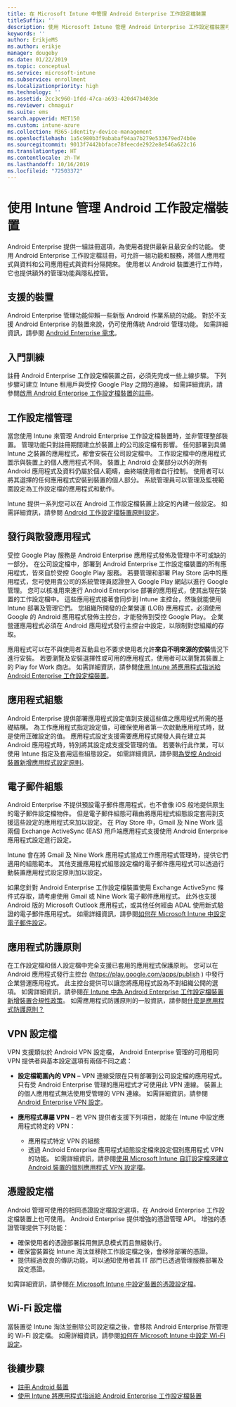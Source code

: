 ```yaml
---
title: 在 Microsoft Intune 中管理 Android Enterprise 工作設定檔裝置
titleSuffix: ''
description: 使用 Microsoft Intune 管理 Android Enterprise 工作設定檔裝置可為使用個人 Android 裝置工作的使用者提供額外管理功能與隱私權。
keywords: ''
author: ErikjeMS
ms.author: erikje
manager: dougeby
ms.date: 01/22/2019
ms.topic: conceptual
ms.service: microsoft-intune
ms.subservice: enrollment
ms.localizationpriority: high
ms.technology: ''
ms.assetid: 2cc3c960-1fdd-47ca-a693-420d47b403de
ms.reviewer: chmaguir
ms.suite: ems
search.appverid: MET150
ms.custom: intune-azure
ms.collection: M365-identity-device-management
ms.openlocfilehash: 1a5c980b3f9ababaf94aa7b279e533679ed74b0e
ms.sourcegitcommit: 9013f7442bbface78feecde2922e8e546a622c16
ms.translationtype: HT
ms.contentlocale: zh-TW
ms.lasthandoff: 10/16/2019
ms.locfileid: "72503372"
---
```

# <a name="manage-android-work-profile-devices-with-intune"></a>使用 Intune 管理 Android 工作設定檔裝置

Android Enterprise 提供一組註冊選項，為使用者提供最新且最安全的功能。 使用 Android Enterprise 工作設定檔註冊，可允許一組功能和服務，將個人應用程式與資料和公司應用程式與資料分隔開來。 使用者以 Android 裝置進行工作時，它也提供額外的管理功能與隱私控管。 

## <a name="supported-devices"></a>支援的裝置

Android Enterprise 管理功能仰賴一些新版 Android 作業系統的功能。 對於不支援 Android Enterprise 的裝置來說，仍可使用傳統 Android 管理功能。 如需詳細資訊，請參閱 [Android Enterprise 需求](https://support.google.com/work/android/answer/6174145?hl=en&ref_topic=6151012)。

## <a name="onboarding"></a>入門訓練

註冊 Android Enterprise 工作設定檔裝置之前，必須先完成一些上線步驟。 下列步驟可建立 Intune 租用戶與受控 Google Play 之間的連線。 如需詳細資訊，請參閱[啟用 Android Enterprise 工作設定檔裝置的註冊](android-work-profile-enroll.md)。

## <a name="work-profile-management"></a>工作設定檔管理

當您使用 Intune 來管理 Android Enterprise 工作設定檔裝置時，並非管理整部裝置。 管理功能只對註冊期間建立於裝置上的公司設定檔有影響。 任何部署到具備 Intune 之裝置的應用程式，都會安裝在公司設定檔中。 工作設定檔中的應用程式圖示與裝置上的個人應用程式不同。 裝置上 Android 企業部分以外的所有 Android 應用程式及資料仍屬於個人範疇，由終端使用者自行控制。 使用者可以將其選擇的任何應用程式安裝到裝置的個人部分。 系統管理員可以管理及監視範圍設定為工作設定檔的應用程式和動作。

Intune 提供一系列您可以在 Android 工作設定檔裝置上設定的內建一般設定。 如需詳細資訊，請參閱 [Android 工作設定檔裝置原則設定](../protect/compliance-policy-create-android-for-work.md)。

## <a name="app-publishing-and-distribution"></a>發行與散發應用程式

受控 Google Play 服務是 Android Enterprise 應用程式發佈及管理中不可或缺的一部分。 在公司設定檔中，部署到 Android Enterprise 工作設定檔裝置的所有應用程式，皆來自於受控 Google Play 服務。 若要管理和部署 Play Store 店中的應用程式，您可使用貴公司的系統管理員認證登入 Google Play 網站以進行 Google 管理。 您可以核准用來進行 Android Enterprise 部署的應用程式，使其出現在裝置的工作設定檔中。 這些應用程式接著會同步到 Intune 主控台，然後就能使用 Intune 部署及管理它們。 您組織所開發的企業營運 (LOB) 應用程式，必須使用 Google 的 Android 應用程式發佈主控台，才能發佈到受控 Google Play。 企業營運應用程式必須在 Android 應用程式發行主控台中設定，以限制對您組織的存取。

應用程式可以在不與使用者互動且也不要求使用者允許**來自不明來源的安裝**情況下進行安裝。 若要瀏覽及安裝選擇性或可用的應用程式，使用者可以瀏覽其裝置上的 Play for Work 商店。 如需詳細資訊，請參閱[使用 Intune 將應用程式指派給 Android Enterprise 工作設定檔裝置](../apps/apps-add-android-for-work.md)。

## <a name="app-configuration"></a>應用程式組態

Android Enterprise 提供部署應用程式設定值到支援這些值之應用程式所需的基礎結構。 為工作應用程式指定設定值，可確保使用者第一次啟動應用程式時，就是使用正確設定的值。 應用程式設定支援需要應用程式開發人員在建立其 Android 應用程式時，特別將其設定成支援受管理的值。 若要執行此作業，可以使用 Intune 指定及套用這些組態設定。 如需詳細資訊，請參閱[為受控 Android 裝置新增應用程式設定原則](../apps/app-configuration-policies-use-android.md)。

## <a name="email-configuration"></a>電子郵件組態

Android Enterprise 不提供預設電子郵件應用程式，也不會像 iOS 般地提供原生的電子郵件設定檔物件。 但是電子郵件組態可藉由將應用程式組態設定套用到支援這些設定的應用程式來加以設定。 在 Play Store 中，Gmail 及 Nine Work 這兩個 Exchange ActiveSync (EAS) 用戶端應用程式支援使用 Android Enterprise 應用程式設定進行設定。

Intune 會在將 Gmail 及 Nine Work 應用程式當成工作應用程式管理時，提供它們適用的組態範本。 其他支援應用程式組態設定檔的電子郵件應用程式可以透過行動裝置應用程式設定原則加以設定。

如果您針對 Android Enterprise 工作設定檔裝置使用 Exchange ActiveSync 條件式存取，請考慮使用 Gmail 或 Nine Work 電子郵件應用程式。 此外也支援 Android 版的 Microsoft Outlook 應用程式，或其他任何經由 ADAL 使用新式驗證的電子郵件應用程式。 如需詳細資訊，請參閱[如何在 Microsoft Intune 中設定電子郵件設定](../configuration/email-settings-configure.md)。

## <a name="app-protection-policies"></a>應用程式防護原則

在工作設定檔和個人設定檔中完全支援已套用的應用程式保護原則。 您可以在 Android 應用程式發行主控台 (https://play.google.com/apps/publish ) 中發行企業營運應用程式。 此主控台提供可以讓您將應用程式設為不對組織公開的選項。 如需詳細資訊，請參閱[在 Intune 中為 Android Enterprise 工作設定檔裝置新增裝置合規性政策](../protect/compliance-policy-create-android-for-work.md)。 如需應用程式防護原則的一般資訊，請參閱[什麼是應用程式防護原則？](../apps/app-protection-policy.md)

## <a name="vpn-profiles"></a>VPN 設定檔

VPN 支援類似於 Android VPN 設定檔， Android Enterprise 管理的可用相同 VPN 提供者與基本設定選項有兩個不同之處：

- **設定檔範圍內的 VPN** – VPN 連線受限在只有部署到公司設定檔的應用程式。 只有受 Android Enterprise 管理的應用程式才可使用此 VPN 連線。 裝置上的個人應用程式無法使用受管理的 VPN 連線。 如需詳細資訊，請參閱 [Android Enterprise VPN 設定](../configuration/vpn-settings-android-enterprise.md)。

- **應用程式專屬 VPN** – 若 VPN 提供者支援下列項目，就能在 Intune 中設定應用程式特定的 VPN：
  - 應用程式特定 VPN 的組態
  - 透過 Android Enterprise 應用程式組態設定檔來設定個別應用程式 VPN 的功能。
  如需詳細資訊，請參閱[使用 Microsoft Intune 自訂設定檔來建立 Android 裝置的個別應用程式 VPN 設定檔](../configuration/android-pulse-secure-per-app-vpn.md)。

## <a name="certificate-profiles"></a>憑證設定檔

Android 管理可使用的相同憑證設定檔設定選項，在 Android Enterprise 工作設定檔裝置上也可使用。 Android Enterprise 提供增強的憑證管理 API。 增強的憑證管理提供下列功能：

- 確保使用者的憑證部署採用無訊息模式而且無縫執行。
- 確保當裝置從 Intune 淘汰並移除工作設定檔之後，會移除部署的憑證。
- 提供經過改良的傳訊功能，可以通知使用者其 IT 部門已透過管理服務部署及設定憑證。

如需詳細資訊，請參閱[在 Microsoft Intune 中設定裝置的憑證設定檔](../protect/certificates-configure.md)。

## <a name="wi-fi-profiles"></a>Wi-Fi 設定檔

當裝置從 Intune 淘汰並刪除公司設定檔之後，會移除 Android Enterprise 所管理的 Wi-Fi 設定檔。 如需詳細資訊，請參閱[如何在 Microsoft Intune 中設定 Wi-Fi 設定](../configuration/wi-fi-settings-configure.md)。

## <a name="next-steps"></a>後續步驟
- [註冊 Android 裝置](android-enroll.md)
- [使用 Intune 將應用程式指派給 Android Enterprise 工作設定檔裝置](../apps/apps-add-android-for-work.md)
